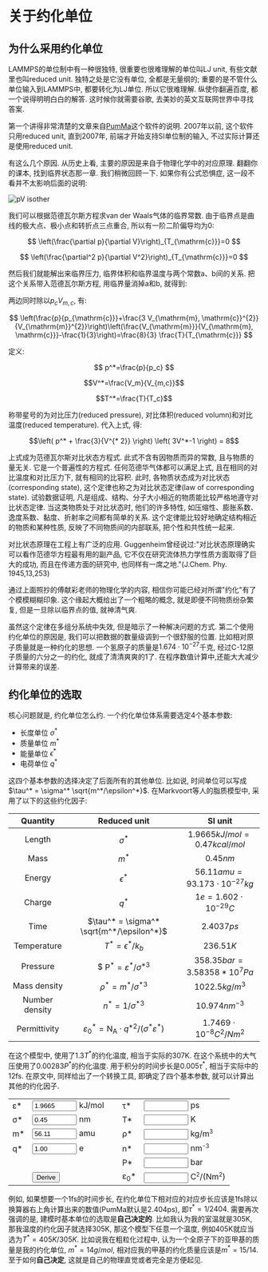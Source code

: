 # 关于约化单位

## 为什么采用约化单位

LAMMPS的单位制中有一种很独特, 很重要也很难理解的单位叫LJ unit, 有些文献里也叫reduced unit. 独特之处是它没有单位, 全都是无量纲的; 重要的是不管什么单位输入到LAMMPS中, 都要转化为LJ单位.
所以它很难理解. 纵使你翻遍百度, 都一个说得明明白白的解答. 这时候你就需要谷歌, 去美妙的英文互联网世界中寻找答案.

第一个讲得非常清楚的文章来自[PumMa](http://cbio.bmt.tue.nl/pumma/index.php/Manual/ReducedUnits)这个软件的说明. 2007年以前, 这个软件只用reduced unit,
直到2007年, 前端才开始支持SI单位制的输入, 不过实际计算还是使用reduced unit.

有这么几个原因. 从历史上看, 主要的原因是来自于物理化学中的对应原理. 翻翻你的课本, 找到临界状态那一章. 我们稍微回顾一下. 如果你有公式恐惧症, 这一段不看并不太影响后面的说明:

![pV isother](//unit/pVisotherm.png)

我们可以根据范德瓦尔斯方程求van der Waals气体的临界常数. 由于临界点是曲线的极大点、极小点和转折点三点重合, 所以有一阶二阶偏导均为0:

$$
\left(\frac{\partial p}{\partial V}\right)_{T_{\mathrm{c}}}=0
$$

$$
\left(\frac{\partial^2 p}{\partial V^2}\right)_{T_{\mathrm{c}}}=0
$$

然后我们就能解出来临界压力, 临界体积和临界温度与两个常数a、b间的关系. 把这个关系带入范德瓦尔斯方程, 用临界量消掉a和b, 就得到:


两边同时除以$p_cV_{m,c}$, 有:

$$
\left(\frac{p}{p_{\mathrm{c}}}+\frac{3 V_{\mathrm{m},
\mathrm{c}}^{2}}{V_{\mathrm{m}}^{2}}\right)\left(\frac{V_{\mathrm{m}}}{V_{\mathrm{m},
\mathrm{c}}}-\frac{1}{3}\right)=\frac{8}{3} \frac{T}{T_{\mathrm{c}}}
$$

定义:

$$ p^*=\frac{p}{p_c} $$

$$V^*=\frac{V_m}{V_{m,c}}$$

$$T^*=\frac{T}{T_c}$$

称带星号的为对比压力(reduced pressure), 对比体积(reduced volumn)和对比温度(reduced temperature). 代入上式, 得:

$$\left( p^* + \frac{3}{V^{* 2}} \right) \left( 3V^*-1 \right) = 8$$

上式成为范德瓦尔斯对比状态方程式. 此式不含有因物质而异的常数, 且与物质的量无关. 它是一个普遍性的方程式. 任何范德华气体都可以满足上式, 且在相同的对比温度和对比压力下, 就有相同的比容积. 此时,
各物质状态成为对比状态(corresponding state), 这个定律也称之为对比状态定律(law of corresponding state). 试验数据证明, 凡是组成、结构、分子大小相近的物质能比较严格地遵守对比状态定律.
当这类物质处于对比状态时, 他们的许多特性, 如压缩性、膨胀系数、逸度系数、黏度、折射率之间都有简单的关系. 这个定律能比较好地确定结构相近的物质和某种性质, 反映了不同物质间的内部联系, 把个性和共性统一起来.

对比状态原理在工程上有广泛的应用. Guggenheim曾经说过:"对比状态原理确实可以看作范德华方程最有用的副产品, 它不仅在研究流体热力学性质方面取得了巨大的成功, 而且在传递方面的研究中, 也同样有一席之地."(J.Chem.
Phy. 1945,13,253)

通过上面照抄的傅献彩老师的物理化学的内容, 相信你可能已经对所谓"约化"有了个模模糊糊印象. 这个缘起大概给出了一个粗略的概念, 就是即便不同物质纷杂繁复, 但是一旦除以临界点的值, 就神清气爽.

虽然这个定律在多组分系统中失效, 但是暗示了一种解决问题的方式. 第二个使用约化单位的原因是, 我们可以把数据的数量级调到一个很舒服的位置. 比如相对原子质量就是一种约化的思想. 一个氢原子的质量是$1.674\cdot 10^{-27}$千克,
经过C-12原子质量的六分之一的约化, 就成了清清爽爽的$1$了. 在程序数值计算中,还能大大减少计算带来的误差.

## 约化单位的选取

核心问题就是, 约化单位怎么约. 一个约化单位体系需要选定4个基本参数:
* 长度单位 $\sigma^*$
* 质量单位 $m^*$
* 能量单位 $\epsilon^*$
* 电荷单位 $q^*$

这四个基本参数的选择决定了后面所有的其他单位. 比如说, 时间单位可以写成$\tau^* = \sigma^* \sqrt{m^*/\epsilon^*}$. 在Markvoort等人的脂质模型中, 采用了以下的这些约化因子:

| Quantity | Reduced unit | SI unit |
|:---:|:---:|:---:|
| Length | $\sigma^*$ | $1.9665 kJ/mol = 0.47 kcal/mol$|
| Mass | $m^*$ | $0.45nm$ |
| Energy | $\epsilon^*$ | $56.11 amu = 93.173\cdot 10^{-27} kg$ |
| Charge | $q^*$ | $1 e = 1.602\cdot10^{-29} C$ |
| Time | $\tau^* = \sigma^* \sqrt{m^*/\epsilon^*}$ | $2.4037 ps$ |
| Temperature | $T^*=\epsilon^*/k_b$ | $236.51 K$ |
| Pressure | $ $\mathrm{P}^{*}=\varepsilon^{*} / \sigma^{* 3}$ | $358.35 bar = 3.58358*10^7 Pa$ |
| Mass density | $\rho^* = m^*/{\sigma^*}^3$ | $1022.5 kg/m^3$ |
| Number density | $n^* = 1/{\sigma^*}^3$ | $10.974 nm^{-3}$ |
| Permittivity | $\varepsilon_{0}^{*}=\mathrm{N}_{\mathrm{A}} \cdot q^{* 2} /\left(\sigma^{*} \varepsilon^{*}\right)$ | $1.7469\cdot 10^{-8} C^2/Nm^2$ |

在这个模型中, 使用了$1.3T^*$的约化温度, 相当于实际的307K. 在这个系统中的大气压使用了$0.00283 P^*$的约化温度. 用于积分的时间步长是$0.005 \tau^*$, 相当于实际中的12fs.
在原文中, 同样给出了一个转换工具, 即确定了四个基本参数, 就可以计算出其他的约化因子.

<p class="vspace">
    <script src="http://cbio.bmt.tue.nl/pumma/exec/deriveReducedUnits.js"></script>
</p>

<form name="derivedunits">
    <table border="0">
        <tbody>
            <tr>
                <td align="left">ε*</td>
                <td align="left"><input type="text" name="epsilon" value="1.9665" class="inputbox" size="8"> kJ/mol</td>
                <td>&nbsp;</td>
                <td align="left">τ*</td>
                <td align="left"><input type="text" name="tau" class="inputbox" size="8"> ps</td>
            </tr>
            <tr>
                <td align="left">σ*</td>
                <td align="left"><input type="text" name="sigma" value="0.45" class="inputbox" size="8"> nm</td>
                <td>&nbsp;</td>
                <td align="left">T*</td>
                <td align="left"><input type="text" name="temperature" class="inputbox" size="8"> K</td>
            </tr>
            <tr>
                <td align="left">m*</td>
                <td align="left"><input type="text" name="mass" value="56.11" class="inputbox" size="8"> amu</td>
                <td>&nbsp;</td>
                <td align="left">ρ*</td>
                <td align="left"><input type="text" name="massrho" class="inputbox" size="8"> kg/m<sup><span
                            style="font-size:83%">3</span></sup></td>
            </tr>
            <tr>
                <td align="left">q*</td>
                <td align="left"><input type="text" name="charge" value="1.00" class="inputbox" size="8"> e</td>
                <td>&nbsp;</td>
                <td align="left">n*</td>
                <td align="left"><input type="text" name="partrho" class="inputbox" size="8"> nm<sup><span
                            style="font-size:83%">-3</span></sup></td>
            </tr>
            <tr>
                <td>&nbsp;</td>
                <td>&nbsp;</td>
                <td>&nbsp;</td>
                <td align="left">P*</td>
                <td align="left"><input type="text" name="pressure" class="inputbox" size="8"> bar</td>
            </tr>
            <tr>
                <td>&nbsp;</td>
                <td align="left"><input type="button" value="Derive" onclick="derive(this.form)"></td>
                <td>&nbsp;</td>
                <td align="left">ε<sub>0</sub>*</td>
                <td align="left"><input type="text" name="epsicharge" class="inputbox" size="8"> C<sup><span
                            style="font-size:83%">2</span></sup>/(Nm<sup><span style="font-size:83%">2</span></sup>)
                </td>
            </tr>
        </tbody>
    </table>
</form>

例如, 如果想要一个1fs的时间步长, 在约化单位下相对应的对应步长应该是1fs除以换算器右上角计算出来的数值(PumMa默认是2.404ps), 即$\tau^* = 1/2404$. 需要再次强调的是, 建模时基本单位的选取是**自己决定的**. 比如我认为我的室温就是305K, 那我温度的约化因子就选择305K, 那这个模型下任意一个温度, 例如405K就应当选为$T^*=405K/305K$. 比如说我在粗粒化过程中, 认为一个全原子下的亚甲基的质量是我的约化单位, $m^* = 14 g/mol$, 相对应我的甲基的约化质量应该是$m^* = 15/14$. 至于如何**自己决定**, 这就是自己的物理直觉或者完全是方便起见. 